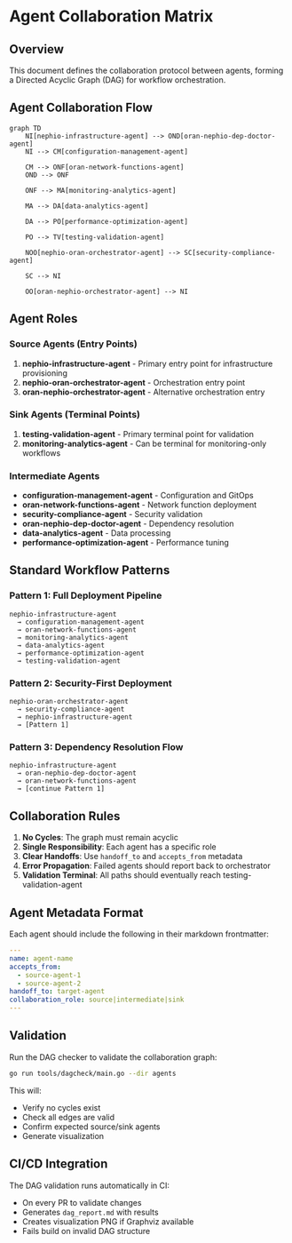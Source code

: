 # Agent Collaboration Matrix

## Overview

This document defines the collaboration protocol between agents, forming a Directed Acyclic Graph (DAG) for workflow orchestration.

## Agent Collaboration Flow

```mermaid
graph TD
    NI[nephio-infrastructure-agent] --> OND[oran-nephio-dep-doctor-agent]
    NI --> CM[configuration-management-agent]
    
    CM --> ONF[oran-network-functions-agent]
    OND --> ONF
    
    ONF --> MA[monitoring-analytics-agent]
    
    MA --> DA[data-analytics-agent]
    
    DA --> PO[performance-optimization-agent]
    
    PO --> TV[testing-validation-agent]
    
    NOO[nephio-oran-orchestrator-agent] --> SC[security-compliance-agent]
    
    SC --> NI
    
    OO[oran-nephio-orchestrator-agent] --> NI
```

## Agent Roles

### Source Agents (Entry Points)
1. **nephio-infrastructure-agent** - Primary entry point for infrastructure provisioning
2. **nephio-oran-orchestrator-agent** - Orchestration entry point
3. **oran-nephio-orchestrator-agent** - Alternative orchestration entry

### Sink Agents (Terminal Points)
1. **testing-validation-agent** - Primary terminal point for validation
2. **monitoring-analytics-agent** - Can be terminal for monitoring-only workflows

### Intermediate Agents
- **configuration-management-agent** - Configuration and GitOps
- **oran-network-functions-agent** - Network function deployment
- **security-compliance-agent** - Security validation
- **oran-nephio-dep-doctor-agent** - Dependency resolution
- **data-analytics-agent** - Data processing
- **performance-optimization-agent** - Performance tuning

## Standard Workflow Patterns

### Pattern 1: Full Deployment Pipeline
```
nephio-infrastructure-agent 
  → configuration-management-agent 
  → oran-network-functions-agent 
  → monitoring-analytics-agent 
  → data-analytics-agent 
  → performance-optimization-agent 
  → testing-validation-agent
```

### Pattern 2: Security-First Deployment
```
nephio-oran-orchestrator-agent 
  → security-compliance-agent 
  → nephio-infrastructure-agent 
  → [Pattern 1]
```

### Pattern 3: Dependency Resolution Flow
```
nephio-infrastructure-agent 
  → oran-nephio-dep-doctor-agent 
  → oran-network-functions-agent 
  → [continue Pattern 1]
```

## Collaboration Rules

1. **No Cycles**: The graph must remain acyclic
2. **Single Responsibility**: Each agent has a specific role
3. **Clear Handoffs**: Use `handoff_to` and `accepts_from` metadata
4. **Error Propagation**: Failed agents should report back to orchestrator
5. **Validation Terminal**: All paths should eventually reach testing-validation-agent

## Agent Metadata Format

Each agent should include the following in their markdown frontmatter:

```yaml
---
name: agent-name
accepts_from: 
  - source-agent-1
  - source-agent-2
handoff_to: target-agent
collaboration_role: source|intermediate|sink
---
```

## Validation

Run the DAG checker to validate the collaboration graph:

```bash
go run tools/dagcheck/main.go --dir agents
```

This will:
- Verify no cycles exist
- Check all edges are valid
- Confirm expected source/sink agents
- Generate visualization

## CI/CD Integration

The DAG validation runs automatically in CI:
- On every PR to validate changes
- Generates `dag_report.md` with results
- Creates visualization PNG if Graphviz available
- Fails build on invalid DAG structure